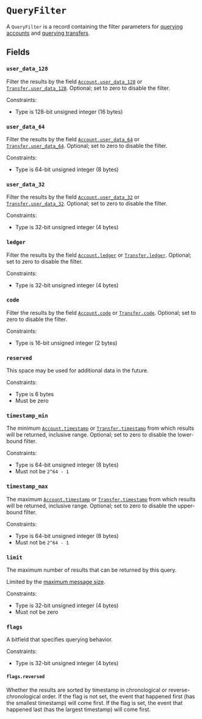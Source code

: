 # `QueryFilter`

A `QueryFilter` is a record containing the filter parameters for
[querying accounts](./requests/query_accounts.md)
and [querying transfers](./requests/query_transfers.md).

## Fields

### `user_data_128`

Filter the results by the field [`Account.user_data_128`](account.md#user_data_128) or
[`Transfer.user_data_128`](transfer.md#user_data_128).
Optional; set to zero to disable the filter.

Constraints:

- Type is 128-bit unsigned integer (16 bytes)

### `user_data_64`

Filter the results by the field [`Account.user_data_64`](account.md#user_data_64) or
[`Transfer.user_data_64`](transfer.md#user_data_64).
Optional; set to zero to disable the filter.

Constraints:

- Type is 64-bit unsigned integer (8 bytes)

### `user_data_32`

Filter the results by the field [`Account.user_data_32`](account.md#user_data_32) or
[`Transfer.user_data_32`](transfer.md#user_data_32).
Optional; set to zero to disable the filter.

Constraints:

- Type is 32-bit unsigned integer (4 bytes)

### `ledger`

Filter the results by the field [`Account.ledger`](account.md#ledger) or
[`Transfer.ledger`](transfer.md#ledger).
Optional; set to zero to disable the filter.

Constraints:

- Type is 32-bit unsigned integer (4 bytes)

### `code`

Filter the results by the field [`Account.code`](account.md#code) or
[`Transfer.code`](transfer.md#code).
Optional; set to zero to disable the filter.

Constraints:

- Type is 16-bit unsigned integer (2 bytes)

### `reserved`

This space may be used for additional data in the future.

Constraints:

- Type is 6 bytes
- Must be zero

### `timestamp_min`

The minimum [`Account.timestamp`](account.md#timestamp) or
[`Transfer.timestamp`](transfer.md#timestamp) from which results will be returned,
inclusive range.
Optional; set to zero to disable the lower-bound filter.

Constraints:

- Type is 64-bit unsigned integer (8 bytes)
- Must not be `2^64 - 1`

### `timestamp_max`

The maximum [`Account.timestamp`](account.md#timestamp) or
[`Transfer.timestamp`](transfer.md#timestamp) from which results will be returned,
inclusive range.
Optional; set to zero to disable the upper-bound filter.

Constraints:

- Type is 64-bit unsigned integer (8 bytes)
- Must not be `2^64 - 1`

### `limit`

The maximum number of results that can be returned by this query.

Limited by the [maximum message size](../coding/requests.md#batching-events).

Constraints:

- Type is 32-bit unsigned integer (4 bytes)
- Must not be zero

### `flags`

A bitfield that specifies querying behavior.

Constraints:

- Type is 32-bit unsigned integer (4 bytes)

#### `flags.reversed`

Whether the results are sorted by timestamp in chronological or reverse-chronological order. If the
flag is not set, the event that happened first (has the smallest timestamp) will come first. If the
flag is set, the event that happened last (has the largest timestamp) will come first.
